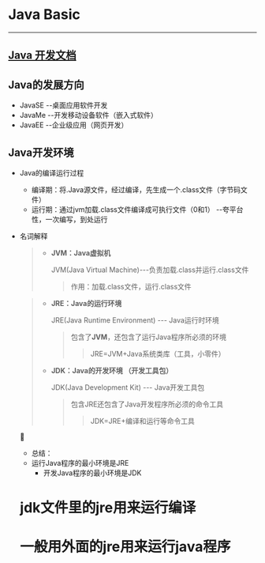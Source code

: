 

# Java Basic

---

## [Java 开发文档 ]( http://doc.canglaoshi.org/)

## Java的发展方向

* JavaSE --桌面应用软件开发
* JavaMe --开发移动设备软件（嵌入式软件）
* JavaEE  --企业级应用（网页开发）



## Java开发环境

* Java的编译运行过程

  * 编译期：将.Java源文件，经过编译，先生成一个.class文件（字节码文件）
  * 运行期：通过jvm加载.class文件编译成可执行文件（0和1）
        --夸平台性，一次编写，到处运行

* 名词解释

  > * **JVM：Java虚拟机**
  >
  >   JVM(Java Virtual Machine)---负责加载.class并运行.class文件
  >
  >   > 作用：加载.class文件，运行.class文件

  > * **JRE：Java的运行环境**
  >
  >   JRE(Java Runtime Environment) --- Java运行时环境 
  >
  >   > 包含了**JVM**，还包含了运行Java程序所必须的环境
  >   >
  >   > > JRE=JVM+Java系统类库（工具，小零件）
  >
  > * **JDK：Java的开发环境 （开发工具包）**
  >
  >   JDK(Java Development Kit) --- Java开发工具包
  >   
  >   > 包含JRE还包含了Java开发程序所必须的命令工具
  >   >
  >   > > JDK=JRE+编译和运行等命令工具

  :hamburger:

  
  
  * 总结：
  * 运行Java程序的最小环境是JRE
    * 开发Java程序的最小环境是JDK
  
  
  
  # jdk文件里的jre用来运行编译
  
  # 一般用外面的jre用来运行java程序
  
  